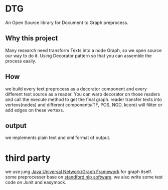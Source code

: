 # DTG
An Open Source library for Document to Graph preprocess.
## Why this project
Many research need transform Texts into a node Graph, so we open source our way to do it. Using Decorator pattern so that you can assemble the process easily. 
## How 
we build every text preprocess as a decorator component and every different text source as a reader.
You can warp decorator on those readers and call the execute method to get the final graph.
reader transfer texts into vertexs(nodes) and different components(TF, POS, NGD, kcore) will filiter or add edges on these vertexs.

## output
we implements plain text and xml format of output. 

# third party
we use jung [Java Universal Network/Graph Framework](http://jung.sourceforge.net) for graph itself.
some preprocesser base on [standford nlp software](https://nlp.stanford.edu/software/).
we also write some test code on Junit and easymock.
